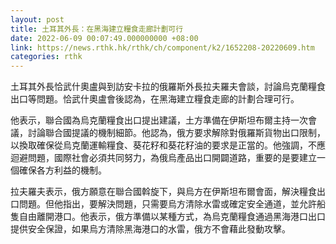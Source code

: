 ```yaml
---
layout: post
title: 土耳其外長：在黑海建立糧食走廊計劃可行
date: 2022-06-09 00:07:49.000000000 +08:00
link: https://news.rthk.hk/rthk/ch/component/k2/1652208-20220609.htm
categories: rthk
---
```


土耳其外長恰武什奧盧與到訪安卡拉的俄羅斯外長拉夫羅夫會談，討論烏克蘭糧食出口等問題。恰武什奧盧會後認為，在黑海建立糧食走廊的計劃合理可行。

他表示，聯合國為烏克蘭糧食出口提出建議，土方準備在伊斯坦布爾主持一次會議，討論聯合國提議的機制細節。他認為，俄方要求解除對俄羅斯貨物出口限制，以換取確保從烏克蘭運輸糧食、葵花籽和葵花籽油的要求是正當的。他強調，不應迴避問題，國際社會必須共同努力，為俄烏產品出口開闢道路，重要的是要建立一個確保各方利益的機制。

拉夫羅夫表示，俄方願意在聯合國斡旋下，與烏方在伊斯坦布爾會面，解決糧食出口問題。但他指出，要解決問題，只需要烏方清除水雷或確定安全通道，並允許船隻自由離開港口。他表示，俄方準備以某種方式，為烏克蘭糧食通過黑海港口出口提供安全保證，如果烏方清除黑海港口的水雷，俄方不會藉此發動攻擊。

